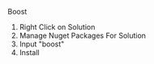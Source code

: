 Boost  
1. Right Click on Solution  
2. Manage Nuget Packages For Solution  
3. Input "boost"  
4. Install  
